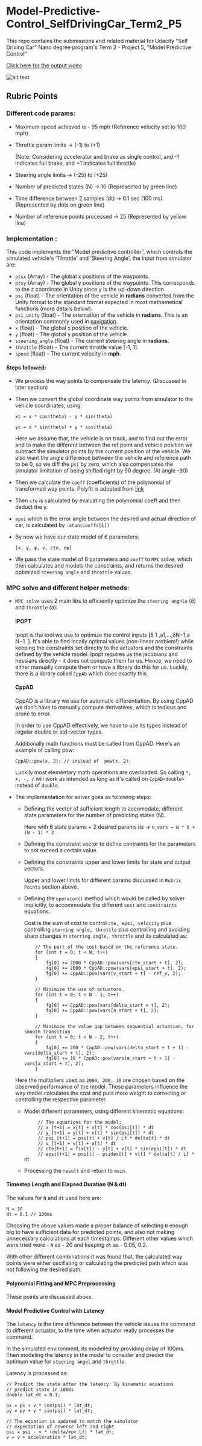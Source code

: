 # Model-Predictive-Control_SelfDrivingCar_Term2_P5

This repo contains the submissions and related material for Udacity "Self Driving Car" Nano degree program's Term 2 - Project 5, "Model Predictive Control"


[Click here for the output video](https://youtu.be/bS4IiL4WTgw)


![alt text](https://github.com/sulabhmatele/Model-Predictive-Control_SelfDrivingCar_Term2_P5/blob/master/data_readme/MPC_Sim.png)

## Rubric Points

### Different code params: 

* Maximum speed achieved is - 95 mph (Reference velocity set to 100 mph)

* Throttle param limits     -> (-1) to (+1)

   (Note: Considering accelerator and brake as single control, and -1 indicates full brake, and +1 indicates full throttle)

* Steering angle limits     -> (-25) to (+25)

* Number of predicted states (N) -> 10 (Represented by green line)

* Time difference between 2 samples (dt) -> 0.1 sec (100 ms) (Represented by dots on green line)

* Number of reference points processed -> 25 (Represented by yellow line)


### Implementation :

This code implements the "Model predictive controller", which controls the simulated vehicle's 'Throttle' and 'Steering Angle', the input from simulator are:

* `ptsx` (Array<float>) - The global x positions of the waypoints.
* `ptsy` (Array<float>) - The global y positions of the waypoints. This corresponds to the z coordinate in Unity
since y is the up-down direction.
* `psi` (float) - The orientation of the vehicle in **radians** converted from the Unity format to the standard format expected in most mathemetical functions (more details below).
* `psi_unity` (float) - The orientation of the vehicle in **radians**. This is an orientation commonly used in [navigation](https://en.wikipedia.org/wiki/Polar_coordinate_system#Position_and_navigation).
* `x` (float) - The global x position of the vehicle.
* `y` (float) - The global y position of the vehicle.
* `steering_angle` (float) - The current steering angle in **radians**.
* `throttle` (float) - The current throttle value [-1, 1].
* `speed` (float) - The current velocity in **mph**.

#### Steps followed:

* We process the way points to compensate the latency. (Discussed in later section)
* Then we convert the global coordinate way points from simulator to the vehicle coordinates, using:

   `xc = x * cos(theta) - y * sin(theta)`
   
   `yc = x * sin(theta) + y * cos(theta)`
   
   Here we assume that, the vehicle is on track, and to find out the error and to make the different between the ref point and vehicle position we subtract the simulator points by the current position of the vehicle.
   We also want the angle difference between the vehicle and reference path to be 0, so we diff the `psi` by zero, which also compensates the simulator limitation of being shifted right by 90 degree. (At angle -90)
   
* Then we calculate the `coeff` (coefficients) of the polynomial of transformed way points. 
Polyfit is adopted from [link](https://github.com/JuliaMath/Polynomials.jl/blob/master/src/Polynomials.jl#L676-L716)

* Then `cte` is calculated by evaluating the polynomial coeff and then deduct the y. 

* `epsi` which is the error angle between the desired and actual direction of car, is calculated by `-atan(coeffs[1])`

* By now we have our state model of 6 parameters:

  `[x, y, ψ, v, cte, eψ]`
  
* We pass the state model of 6 parameters and `coeff` to `MPC` solve, which then calculates and models the constraints, and returns the desired optimized `steering angle` and `throttle` values.

### MPC solve and different helper methods:

* `MPC solve` uses 2 main libs to efficiently optimize the `steering angnle` (δ) and `throttle` (a):

   #### IPOPT
   Ipopt is the tool we use to optimize the control inputs [δ
   ​1
   ​​ ,a1,...,δN−1,a
   ​N−1
   ​​ ]. It's able to find locally optimal values (non-linear problem!) while keeping the constraints set directly to the actuators and the constraints defined by the vehicle model. Ipopt requires us the jacobians and hessians directly - it does not compute them for us. Hence, we need to either manually compute them or have a library do this for us. Luckily, there is a library called `CppAD` which does exactly this.

   #### CppAD
   CppAD is a library we use for automatic differentiation. By using CppAD we don't have to manually compute derivatives, which is tedious and prone to error.
   
   In order to use CppAD effectively, we have to use its types instead of regular double or std::vector types.
   
   Additionally math functions must be called from CppAD. Here's an example of calling pow:
   
   `CppAD::pow(x, 2);
   // instead of 
   pow(x, 2);`
   
   Luckily most elementary math operations are overloaded. So calling `*, +, -, /` will work as intended as long as it's called on `CppAD<double>` instead of `double`.
   
* The implementation for solver goes as following steps:

  + Defining the vector of sufficient length to accomodate, different state parameters for the number of predicting states (N).
  
    Here with 6 state params + 2 desired params its -> `n_vars = N * 6 + (N - 1) * 2` 
  
  + Defining the constraint vector to define contraints for the parameters to not exceed a certain value.
  
  + Defining the constraints upper and lower limits for state and output vectors.
  
    Upper and lower limits for different params discussed in `Rubric Points` section above.
  
  + Defining the `operator()` method which would be called by solver implicitly, to accommodate the different `cost` and `constraints` equations.
  
    Cost is the sum of cost to control `cte, epsi, velocity` plus controlling `sterring angle, throttle` plus controlling and avoiding sharp changes in `sterring angle, throttle` 
    and its calculated as:
    
    
            // The part of the cost based on the reference state.
            for (int t = 0; t < N; t++)
            {
                fg[0] += 2000 * CppAD::pow(vars[cte_start + t], 2);
                fg[0] += 2000 * CppAD::pow(vars[epsi_start + t], 2);
                fg[0] += CppAD::pow(vars[v_start + t] - ref_v, 2);
            }
    
            // Minimize the use of actuators.
            for (int t = 0; t < N - 1; t++)
            {
                fg[0] += CppAD::pow(vars[delta_start + t], 2);
                fg[0] += CppAD::pow(vars[a_start + t], 2);
            }
    
            // Minimize the value gap between sequential actuation, for smooth transition
            for (int t = 0; t < N - 2; t++)
            {
                fg[0] += 200 * CppAD::pow(vars[delta_start + t + 1] - vars[delta_start + t], 2);
                fg[0] += 10 * CppAD::pow(vars[a_start + t + 1] - vars[a_start + t], 2);
            }
            
  Here the multipliers used as `2000, 200, 10` are chosen based on the observed performance of the model.
  These parameters influence the way model calculates the cost and puts more weight to correcting or controlling the
  respective parameter. 
  
  + Model different parameters, using different kinematic equations:
  
             // The equations for the model:
             // x_[t+1] = x[t] + v[t] * cos(psi[t]) * dt
             // y_[t+1] = y[t] + v[t] * sin(psi[t]) * dt
             // psi_[t+1] = psi[t] + v[t] / Lf * delta[t] * dt
             // v_[t+1] = v[t] + a[t] * dt
             // cte[t+1] = f(x[t]) - y[t] + v[t] * sin(epsi[t]) * dt
             // epsi[t+1] = psi[t] - psides[t] + v[t] * delta[t] / Lf * dt

  
  + Processing the `result` and return to `main`. 
  
  
#### Timestep Length and Elapsed Duration (N & dt)

The values for `N` and `dt` used here are:

    N = 10
    dt = 0.1 // 100ms
    
Choosing the above values made a proper balance of selecting `N` enough big to have sufficient data for predicted points, and also not making unnecessary calculations at each timestamps.
Different other values which were tried were - `N` as - 20 and keeping `dt` as - 0.05, 0.2.

With other different combinations it was found that, the calculated way points were either oscillating or calculating the predicted path which was not following the desired path.


#### Polynomial Fitting and MPC Preprocessing
These points are discussed above.

#### Model Predictive Control with Latency
The `latency` is the time difference between the vehicle issues the command to different actuator, to the 
time when actuator really processes the command.

In the simulated environment, its modelled by providing delay of 100ms. Then modeling the latency in the model to consider and predict the optimum value for `steering angel` and 
`throttle`.

Latency is processed as:

    // Predict the state after the latency: By kinematic equations
    // predict state in 100ms
    double lat_dt = 0.1;

    px = px + v * cos(psi) * lat_dt;
    py = py + v * sin(psi) * lat_dt;

    // The equation is updated to match the simulator
    // expectation of reverse left and right
    psi = psi - v * (delta/mpc.Lf) * lat_dt;
    v = v + acceleration * lat_dt; 
    
